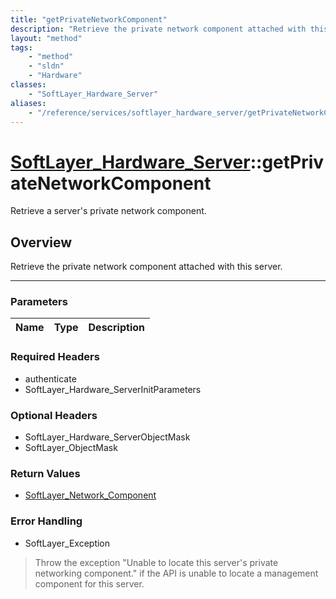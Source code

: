 ```yaml
---
title: "getPrivateNetworkComponent"
description: "Retrieve the private network component attached with this server."
layout: "method"
tags:
    - "method"
    - "sldn"
    - "Hardware"
classes:
    - "SoftLayer_Hardware_Server"
aliases:
    - "/reference/services/softlayer_hardware_server/getPrivateNetworkComponent"
---
```

# [SoftLayer_Hardware_Server](/reference/services/SoftLayer_Hardware_Server)::getPrivateNetworkComponent


Retrieve a server's private network component.


## Overview 
Retrieve the private network component attached with this server. 

-----

### Parameters 
|Name | Type | Description |
| --- | --- | --- |


### Required Headers
* authenticate
* SoftLayer_Hardware_ServerInitParameters


### Optional Headers
* SoftLayer_Hardware_ServerObjectMask
* SoftLayer_ObjectMask

### Return Values
* <a href='/reference/datatypes/SoftLayer_Network_Component'>SoftLayer_Network_Component </a>



### Error Handling

* SoftLayer_Exception 

> Throw the exception "Unable to locate this server's private networking component." if the API is unable to locate a management component for this server. 



